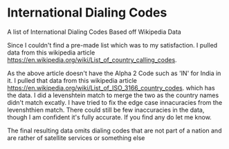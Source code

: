 # International Dialing Codes
A list of International Dialing Codes Based off Wikipedia Data

Since I couldn't find a pre-made list which was to my satisfaction. I pulled data from this wikipedia article https://en.wikipedia.org/wiki/List_of_country_calling_codes.

As the above article doesn't have the Alpha 2 Code such as 'IN' for India in it. I pulled that data from this wikipedia article https://en.wikipedia.org/wiki/List_of_ISO_3166_country_codes. which has the data. I did a levenshtein match to merge the two as the country names didn't match excatly. I have tried to fix the edge case innacuracies from the levenshthien match. There could still be few inaccuracies in the data, though I am confident it's fully accurate. If you find any do let me know.

The final resulting data omits dialing codes that are not part of a nation and are rather of satellite services or something else
